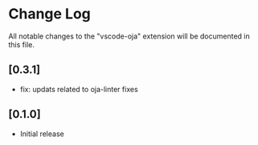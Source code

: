 # Change Log

All notable changes to the "vscode-oja" extension will be documented in this file.

## [0.3.1]
* fix: updats related to oja-linter fixes

## [0.1.0]

- Initial release